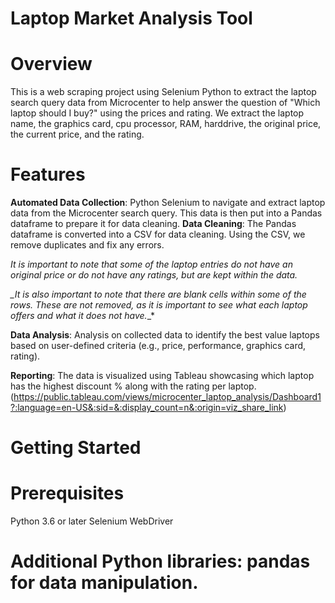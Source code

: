 # Laptop Market Analysis Tool

# Overview
This is a web scraping project using Selenium Python to extract the laptop search query data from Microcenter to help answer the question of "Which laptop should I buy?" using the prices and rating.  We extract the laptop name, the graphics card, cpu processor, RAM, harddrive, the original price, the current price, and the rating.  

# Features
**Automated Data Collection**: Python Selenium to navigate and extract laptop data from the Microcenter search query.  This data is then put into a Pandas dataframe to prepare it for data cleaning.
**Data Cleaning**: The Pandas dataframe is converted into a CSV for data cleaning.  Using the CSV, we remove duplicates and fix any errors.  

*_It is important to note that some of the laptop entries do not have an original price or do not have any ratings, but are kept within the data._*


*_It is also important to note that there are blank cells within some of the rows.  These are not removed, as it is important to see what each laptop offers and what it does not have.*_*

**Data Analysis**: Analysis on collected data to identify the best value laptops based on user-defined criteria (e.g., price, performance, graphics card, rating).

**Reporting**: The data is visualized using Tableau showcasing which laptop has the highest discount % along with the rating per laptop. 
(https://public.tableau.com/views/microcenter_laptop_analysis/Dashboard1?:language=en-US&:sid=&:display_count=n&:origin=viz_share_link)

# Getting Started
# Prerequisites
Python 3.6 or later
Selenium WebDriver
# Additional Python libraries: pandas for data manipulation.
